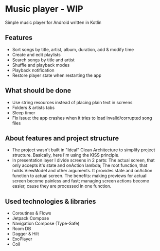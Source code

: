 # Music player - WIP
Simple music player for Android written in Kotlin

## Features
- Sort songs by title, artist, album, duration, add & modify time
- Create and edit playlists
- Search songs by title and artist
- Shuffle and playback modes
- Playback notification
- Restore player state when restarting the app

## What should be done
- Use string resources instead of placing plain text in screens
- Folders & artists tabs
- Sleep timer
- Fix issue: the app crashes when it tries to load invalid/corrupted song files

## About features and project structure
- The project wasn't built in "Ideal" Clean Architecture to simplify project structure. Basically, here I'm using the KISS principle.
- In presentation layer I divide screens in 2 parts: The actual screen, that only accepts it's state and onAction lambda; The root function, that holds ViewModel and other arguments.
It provides state and onAction function to actual screen. The benefits: making previews for actual screen become painless and fast; managing screen actions become easier, cause they are processed in one function.

## Used technologies & libraries
- Coroutines & Flows
- Jetpack Compose
- Navigation Compose (Type-Safe)
- Room DB
- Dagger & Hilt
- ExoPlayer
- Coil
